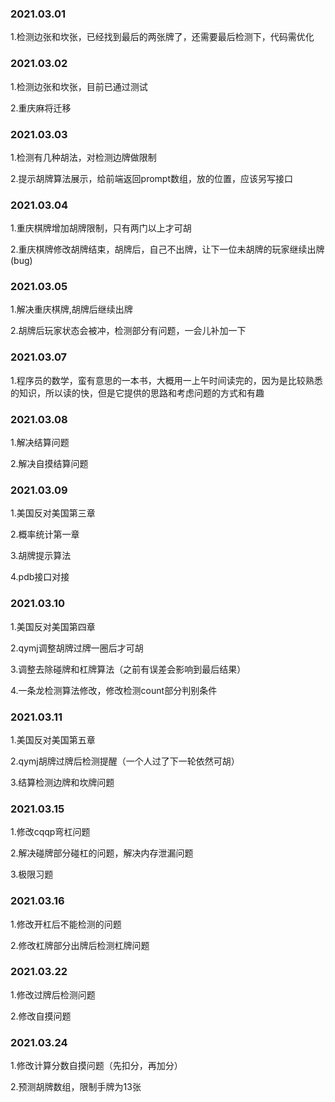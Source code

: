 ### 2021.03.01
1.检测边张和坎张，已经找到最后的两张牌了，还需要最后检测下，代码需优化


### 2021.03.02
1.检测边张和坎张，目前已通过测试

2.重庆麻将迁移


### 2021.03.03
1.检测有几种胡法，对检测边牌做限制

2.提示胡牌算法展示，给前端返回prompt数组，放的位置，应该另写接口


### 2021.03.04
1.重庆棋牌增加胡牌限制，只有两门以上才可胡

2.重庆棋牌修改胡牌结束，胡牌后，自己不出牌，让下一位未胡牌的玩家继续出牌(bug)


### 2021.03.05
1.解决重庆棋牌,胡牌后继续出牌

2.胡牌后玩家状态会被冲，检测部分有问题，一会儿补加一下


### 2021.03.07
1.程序员的数学，蛮有意思的一本书，大概用一上午时间读完的，因为是比较熟悉的知识，所以读的快，但是它提供的思路和考虑问题的方式和有趣


### 2021.03.08
1.解决结算问题

2.解决自摸结算问题


### 2021.03.09
1.美国反对美国第三章

2.概率统计第一章

3.胡牌提示算法

4.pdb接口对接


### 2021.03.10
1.美国反对美国第四章

2.qymj调整胡牌过牌一圈后才可胡

3.调整去除碰牌和杠牌算法（之前有误差会影响到最后结果）

4.一条龙检测算法修改，修改检测count部分判别条件


### 2021.03.11
1.美国反对美国第五章

2.qymj胡牌过牌后检测提醒（一个人过了下一轮依然可胡）

3.结算检测边牌和坎牌问题


### 2021.03.15
1.修改cqqp弯杠问题

2.解决碰牌部分碰杠的问题，解决内存泄漏问题

3.极限习题


### 2021.03.16
1.修改开杠后不能检测的问题

2.修改杠牌部分出牌后检测杠牌问题


### 2021.03.22
1.修改过牌后检测问题

2.修改自摸问题

### 2021.03.24
1.修改计算分数自摸问题（先扣分，再加分）

2.预测胡牌数组，限制手牌为13张
